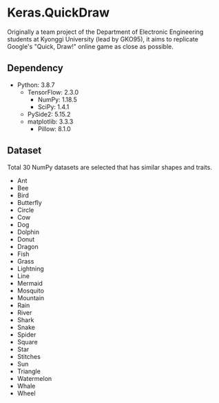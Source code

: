 # Keras.QuickDraw
Originally a team project of the Department of Electronic Engineering students at Kyonggi University (lead by GKO95), it aims to replicate Google's "Quick, Draw!" online game as close as possible.

## Dependency
* Python: 3.8.7
  * TensorFlow: 2.3.0
    * NumPy: 1.18.5
    * SciPy: 1.4.1
  * PySide2: 5.15.2
  * matplotlib: 3.3.3
    * Pillow: 8.1.0

## Dataset
Total 30 NumPy datasets are selected that has similar shapes and traits.
* Ant
* Bee
* Bird
* Butterfly
* Circle
* Cow
* Dog
* Dolphin
* Donut
* Dragon
* Fish
* Grass
* Lightning
* Line
* Mermaid
* Mosquito
* Mountain
* Rain
* River
* Shark
* Snake
* Spider
* Square
* Star
* Stitches
* Sun
* Triangle
* Watermelon
* Whale
* Wheel